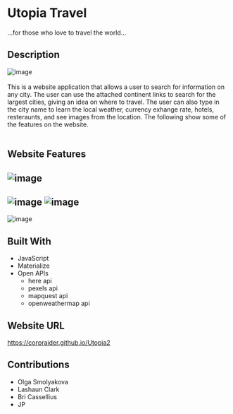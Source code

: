 # Utopia Travel
...for those who love to travel the world... <br>
## Description
![image](https://user-images.githubusercontent.com/83994997/125690558-d726e223-817b-44ad-bdaf-b90de8e83826.png)
<br><br>
This is a website application that allows a user to search for information on any city. The user can use the attached continent links to search for the largest cities, giving an idea on where to travel. The user can also type in the city name to learn the local weather, currency exhange rate, hotels, resteraunts, and see images from the location. The following show some of the features on the website.
<br>
<br>
## Website Features

![image](https://user-images.githubusercontent.com/83994997/125692055-1332c681-252b-4e1f-95a9-735248c5e933.png) 
---------------------------------------
![image](https://user-images.githubusercontent.com/83994997/125693586-7e05a9e3-5481-4811-974b-8b550705a211.png)
![image](https://user-images.githubusercontent.com/83994997/125693338-4c3b4bed-d00c-4857-b25d-12eacd4bf81b.png)
-----------------------------------------------------------------------------------------------------------------------


![image](https://user-images.githubusercontent.com/83994997/125691536-831d39d4-8293-4f97-b4f3-e89a2e87aec4.png)


## Built With
- JavaScript
- Materialize
- Open APIs
  - here api
  - pexels api
  - mapquest api
  - openweathermap api


## Website URL
https://corpraider.github.io/Utopia2

## Contributions
- Olga Smolyakova
- Lashaun Clark
- Bri Cassellius
- JP
